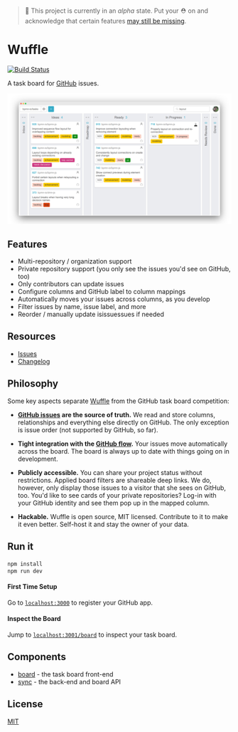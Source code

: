 > :construction: This project is currently in an _alpha_ state. Put your :rescue_worker_helmet: on and acknowledge that certain features [may still be missing](https://github.com/nikku/wuffle/issues).


# Wuffle

[![Build Status](https://travis-ci.com/nikku/wuffle.svg?branch=master)](https://travis-ci.com/nikku/wuffle)

A task board for [GitHub](https://github.com) issues.

![Wuffle Screenshot](./docs/screenshot.png)


## Features

* Multi-repository / organization support
* Private repository support (you only see the issues you'd see on GitHub, too)
* Only contributors can update issues
* Configure columns and GitHub label to column mappings
* Automatically moves your issues across columns, as you develop
* Filter issues by name, issue label, and more
* Reorder / manually update isissuessues if needed


## Resources

* [Issues](https://github.com/nikku/wuffle/issues)
* [Changelog](./CHANGELOG.md)


## Philosophy

Some key aspects separate [Wuffle](https://github.com/nikku/wuffle) from the GitHub task board competition:

* __[GitHub issues](https://guides.github.com/features/issues/) are the source of truth.__ We read and store columns, relationships and everything else directly on GitHub. The only exception is issue order (not supported by GitHub, so far).

* __Tight integration with the [GitHub flow](https://guides.github.com/introduction/flow/).__ Your issues move automatically across the board. The board is always up to date with things going on in development.

* __Publicly accessible.__ You can share your project status without restrictions. Applied board filters are shareable deep links. We do, however, only display those issues to a visitor that she sees on GitHub, too. You'd like to see cards of your private repositories? Log-in with your GitHub identity and see them pop up in the mapped column.

* __Hackable.__ Wuffle is open source, MIT licensed. Contribute to it to make it even better. Self-host it and stay the owner of your data.


## Run it

```
npm install
npm run dev
```

#### First Time Setup

Go to [`localhost:3000`](http://localhost:3000) to register your GitHub app.

#### Inspect the Board

Jump to [`localhost:3001/board`](http://localhost:3001/board) to inspect your task board.


## Components

* [board](./packages/board) - the task board front-end
* [sync](./packages/sync) - the back-end and board API


## License

[MIT](LICENSE)

